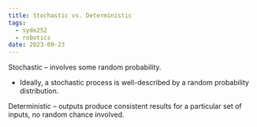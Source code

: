 ```yaml
---
title: Stochastic vs. Deterministic
tags:
  - syde252
  - robotics
date: 2023-09-23
---
```

Stochastic – involves some random probability.
- Ideally, a stochastic process is well-described by a random probability distribution.

Deterministic – outputs produce consistent results for a particular set of inputs, no random chance involved.